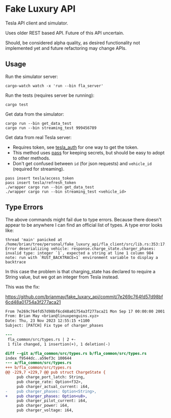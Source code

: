 # Fake Luxury API

Tesla API client and simulator.

Uses older REST based API. Future of this API uncertain.

Should, be considered alpha quality, as desired functionality not
implemented yet and future refactoring may change APIs.

## Usage

Run the simulator server:

```
cargo-watch watch -x 'run --bin fla_server'
```

Run the tests (requires server be running):

```
cargo test
```

Get data from the simulator:

```
cargo run --bin get_data_test
cargo run --bin streaming_test 999456789
```

Get data from real Tesla server:

* Requires token, see [tesla_auth](https://github.com/adriankumpf/tesla_auth) for one way to get the token.
* This method uses [pass](https://www.passwordstore.org/) for keeping secrets, but should be easy to adopt to other methods.
* Don't get confused between `id` (for json requests) and `vehicle_id` (required for streaming).

```
pass insert tesla/access_token
pass insert tesla/refresh_token
./wrapper cargo run --bin get_data_test
./wrapper cargo run --bin streaming_test <vehicle_id>
```

## Type Errors

The above commands might fail due to type errors. Because there doesn't appear to be anywhere I can find an official list of types. A type error looks like:

```
thread 'main' panicked at /home/brian/tree/personal/fake_luxury_api/fla_client/src/lib.rs:353:17:
Error deserializing vehicle: response.charge_state.charger_phases: invalid type: integer `1`, expected a string at line 1 column 984
note: run with `RUST_BACKTRACE=1` environment variable to display a backtrace
```

In this case the problem is that charging_state has declared to require a String value, but we got an integer from Tesla instead.

This was the fix:

https://github.com/brianmay/fake_luxary_api/commit/7e269c764fd57d98bf6cd48a01754a3f277aca21

```diff
From 7e269c764fd57d98bf6cd48a01754a3f277aca21 Mon Sep 17 00:00:00 2001
From: Brian May <brian@linuxpenguins.xyz>
Date: Thu, 23 Nov 2023 12:55:15 +1100
Subject: [PATCH] Fix type of charger_phases

---
 fla_common/src/types.rs | 2 +-
 1 file changed, 1 insertion(+), 1 deletion(-)

diff --git a/fla_common/src/types.rs b/fla_common/src/types.rs
index f9544dc..a59ef3c 100644
--- a/fla_common/src/types.rs
+++ b/fla_common/src/types.rs
@@ -229,7 +229,7 @@ pub struct ChargeState {
     pub charge_port_latch: String,
     pub charge_rate: Option<f32>,
     pub charger_actual_current: i64,
-    pub charger_phases: Option<String>,
+    pub charger_phases: Option<u8>,
     pub charger_pilot_current: i64,
     pub charger_power: i64,
     pub charger_voltage: i64,
```
